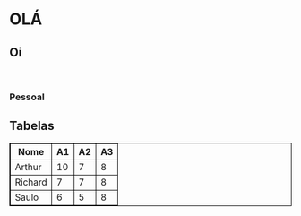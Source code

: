 <!DOCTYPE html>
<html>
<body>
<h1>OLÁ</h1>
</body>
</html>

<!DOCTYPE html>
<html>
<head>
<title>Usabilidade, desenvolvimento web, mobile e jogos </title>
</head>
<body>
<h2>Oi</h2>
<br>
<h3>Pessoal</h3>
</body>
</html>


<style>
table, th, td {
border:1px solid black;
}
</style>
<body>
<h2>Tabelas</h2>
<table style="width:100%">
<tr>
<th>Nome</th>
<th>A1</th>
<th>A2</th>
<th>A3</th>
</tr>
<tr>
<td>Arthur</td>
<td>10</td>
<td>7</td>
<td>8</td>
</tr>
<tr>
<td>Richard</td>
<td>7</td>
<td>7</td>
<td>8</td>
</tr>
<tr>
<td>Saulo</td>
<td>6</td>
<td>5</td>
<td>8</td>
</tr></table>
</body>
